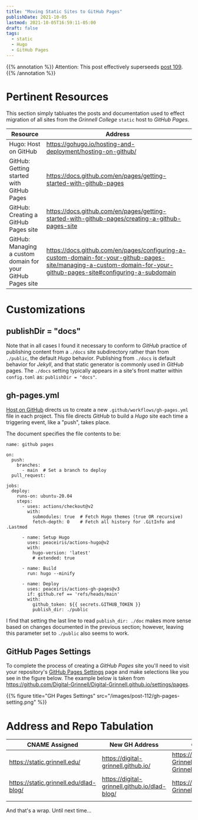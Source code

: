 ```yaml
---
title: "Moving Static Sites to GitHub Pages"
publishDate: 2021-10-05
lastmod: 2021-10-05T16:59:11-05:00
draft: false
tags:
  - static
  - Hugo
  - GitHub Pages
---
```


{{% annotation %}}
Attention: This post effectively superseeds [post 109](content/posts/109-moving-static-sites-to-azure.md.md).
{{% /annotation %}}

# Pertinent Resources

This section simply tabluates the posts and documentation used to effect migration of all sites from the _Grinnell College_ `static` host to _GitHub Pages_.

| Resource | Address |
| ---      | ---     |
| Hugo: Host on GitHub | https://gohugo.io/hosting-and-deployment/hosting-on-github/ |
| GitHub: Getting started with GitHub Pages | https://docs.github.com/en/pages/getting-started-with-github-pages |
| GitHub: Creating a GitHub Pages site | https://docs.github.com/en/pages/getting-started-with-github-pages/creating-a-github-pages-site |
| GitHub: Managing a custom domain for your GitHub Pages site | https://docs.github.com/en/pages/configuring-a-custom-domain-for-your-github-pages-site/managing-a-custom-domain-for-your-github-pages-site#configuring-a-subdomain |

# Customizations

## publishDir = "docs"

Note that in all cases I found it necessary to conform to _GitHub_ practice of publishing content from a `./docs` site subdirectory rather than from `./public`, the default _Hugo_ behavior.  Publishing from `./docs` is default behavior for _Jekyll_, and that static generator is commonly used in _GitHub_ pages. The `./docs` setting typically appears in a site's front matter within `config.toml` as: `publishDir = "docs"`.

## gh-pages.yml

[Host on GitHub](https://gohugo.io/hosting-and-deployment/hosting-on-github/) directs us to create a new `.github/workflows/gh-pages.yml` file in each project.  This file directs _GitHub_ to build a _Hugo_ site each time a triggering event, like a "push", takes place.

The document specifies the file contents to be:

```
name: github pages

on:
  push:
    branches:
      - main  # Set a branch to deploy
  pull_request:

jobs:
  deploy:
    runs-on: ubuntu-20.04
    steps:
      - uses: actions/checkout@v2
        with:
          submodules: true  # Fetch Hugo themes (true OR recursive)
          fetch-depth: 0    # Fetch all history for .GitInfo and .Lastmod

      - name: Setup Hugo
        uses: peaceiris/actions-hugo@v2
        with:
          hugo-version: 'latest'
          # extended: true

      - name: Build
        run: hugo --minify

      - name: Deploy
        uses: peaceiris/actions-gh-pages@v3
        if: github.ref == 'refs/heads/main'
        with:
          github_token: ${{ secrets.GITHUB_TOKEN }}
          publish_dir: ./public
```

I find that setting the last line to read `publish_dir: ./doc` makes more sense based on changes documented in the previous section; however, leaving this parameter set to `./public` also seems to work.

## GitHub Pages Settings

To complete the process of creating a _GitHub Pages_ site you'll need to visit your repository's [GitHub Pages Settings](https://github.com/Digital-Grinnell/Digital-Grinnell.github.io/settings/pages) page and make selections like you see in the figure below.  The example below is taken from https://github.com/Digital-Grinnell/Digital-Grinnell.github.io/settings/pages.

{{% figure title="GH Pages Settings" src="/images/post-112/gh-pages-setting.png" %}}

# Address and Repo Tabulation

| CNAME Assigned               | New GH Address                      | GitHub Repo   | Old Address |
| ---                          | ---                                 | ---           | ---         |
| https://static.grinnell.edu/ | https://digital-grinnell.github.io/ | https://github.com/Digital-Grinnell/Digital-Grinnell.github.io | https://static.grinnell.edu |
| https://static.grinnell.edu/dlad-blog/ | https://digital-grinnell.github.io/dlad-blog/ | https://github.com/Digital-Grinnell/dlad-blog | https://static.grinnell.edu/blogs-McFateM |
|   |   |   |   |


And that's a wrap. Until next time...
